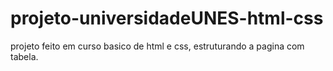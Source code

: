 # projeto-universidadeUNES-html-css
projeto feito em curso basico de html e css, estruturando a pagina com tabela.
